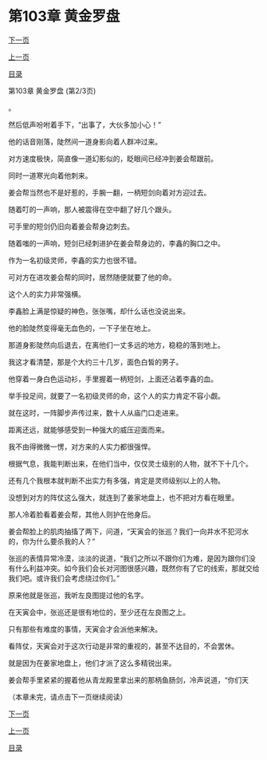 <h1>第103章   黄金罗盘</h1>
            <div><p><a href="./308_%E7%AC%AC103%E7%AB%A0_%E9%BB%84%E9%87%91%E7%BD%97%E7%9B%98.md">下一页</a></p><p><a href="./306_%E7%AC%AC103%E7%AB%A0_%E9%BB%84%E9%87%91%E7%BD%97%E7%9B%98.md">上一页</a></p><p><a href="../">目录</a></p></div>
            <div><p>第103章   黄金罗盘 (第2/3页)</p><p>。</p><p>然后低声吩咐着手下，“出事了，大伙多加小心！”</p><p>他的话音刚落，陡然间一道身影向着人群冲过来。</p><p>对方速度极快，简直像一道幻影似的，眨眼间已经冲到姜会帮跟前。</p><p>同时一道寒光向着他刺来。</p><p>姜会帮当然也不是好惹的，手腕一翻，一柄短剑向着对方迎过去。</p><p>随着叮的一声响，那人被震得在空中翻了好几个跟头。</p><p>可手里的短剑仍旧向着姜会帮身边刺去。</p><p>随着嗤的一声响，短剑已经刺进护在姜会帮身边的，李鑫的胸口之中。</p><p>作为一名初级灵师，李鑫的实力也很不错。</p><p>可对方在进攻姜会帮的同时，居然随便就要了他的命。</p><p>这个人的实力非常强横。</p><p>李鑫脸上满是惊疑的神色，张张嘴，却什么话也没说出来。</p><p>他的脸陡然变得毫无血色的，一下子坐在地上。</p><p>那道身影陡然向后退去，在离他们一丈多远的地方，稳稳的落到地上。</p><p>我这才看清楚，那是个大约三十几岁，面色白皙的男子。</p><p>他穿着一身白色运动衫，手里握着一柄短剑，上面还沾着李鑫的血。</p><p>举手投足间，就要了一名初级灵师的命，这个人的实力肯定不容小觑。</p><p>就在这时，一阵脚步声传过来，数十人从庙门口走进来。</p><p>距离还远，就能够感受到一种强大的威压迎面而来。</p><p>我不由得微微一愣，对方来的人实力都很强悍。</p><p>根据气息，我能判断出来，在他们当中，仅仅灵士级别的人物，就不下十几个。</p><p>还有几个我根本就判断不出实力有多强，肯定是灵师级别以上的人物。</p><p>没想到对方的阵仗这么强大，就连到了姜家地盘上，也不把对方看在眼里。</p><p>那人冷着脸看着姜会帮，其他人则护在他身后。</p><p>姜会帮脸上的肌肉抽搐了两下，问道，“天寅会的张巡？我们一向井水不犯河水的，你为什么要杀我的人？”</p><p>张巡的表情异常冷漠，淡淡的说道，“我们之所以不跟你们为难，是因为跟你们没有什么利益冲突。如今我们会长对河图很感兴趣，既然你有了它的线索，那就交给我们吧。或许我们会考虑绕过你们。”</p><p>原来他就是张巡，我听左良图提过他的名字。</p><p>在天寅会中，张巡还是很有地位的，至少还在左良图之上。</p><p>只有那些有难度的事情，天寅会才会派他来解决。</p><p>看阵仗，天寅会对于这次行动是非常的重视的，甚至不达目的，不会罢休。</p><p>就是因为在姜家地盘上，他们才派了这么多精锐出来。</p><p>姜会帮手里紧紧的握着他从青龙殿里拿出来的那柄鱼肠剑，冷声说道，“你们天</p><p>（本章未完，请点击下一页继续阅读）</p></div>
            <div><p><a href="./308_%E7%AC%AC103%E7%AB%A0_%E9%BB%84%E9%87%91%E7%BD%97%E7%9B%98.md">下一页</a></p><p><a href="./306_%E7%AC%AC103%E7%AB%A0_%E9%BB%84%E9%87%91%E7%BD%97%E7%9B%98.md">上一页</a></p><p><a href="../">目录</a></p></div>
